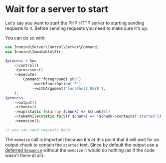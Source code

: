 # Wait for a server to start

Let's say you want to start the PHP HTTP server to starting sending requests to it. Before sending requests you need to make sure it's up.

You can do so with:

```php
use Innmind\Server\Control\Server\Command;
use Innmind\Immutable\Str;

$process = $os
    ->control()
    ->processes()
    ->execute(
        Command::foreground('php')
            ->withShortOption('S')
            ->withArgument('localhost:8080'),
    );
$process
    ->output()
    ->chunks()
    ->map(static fn(array $chunk) => $chunk[0])
    ->takeWhile(static fn(Str $chunk) => !$chunk->contains('started'))
    ->memoize();

// you can send requests here
```

The `memoize` call is important because it's at this point that it will wait for an output chunk to contain the `started` text. Since by default the output use a [deferred `Sequence`](../getting-started/handling-data/sequence.md#deferred) without the `memoize` it would do nothing (as if the code wasn't there at all).
